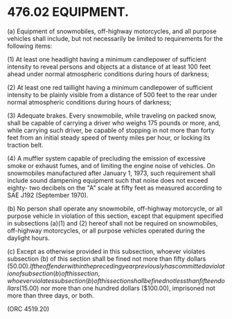 476.02 EQUIPMENT.
=================

​(a) Equipment of snowmobiles, off-highway motorcycles, and all purpose
vehicles shall include, but not necessarily be limited to requirements
for the following items:

​(1) At least one headlight having a minimum candlepower of sufficient
intensity to reveal persons and objects at a distance of at least 100
feet ahead under normal atmospheric conditions during hours of darkness;

​(2) At least one red taillight having a minimum candlepower of
sufficient intensity to be plainly visible from a distance of 500 feet
to the rear under normal atmospheric conditions during hours of
darkness;

​(3) Adequate brakes. Every snowmobile, while traveling on packed snow,
shall be capable of carrying a driver who weighs 175 pounds or more,
and, while carrying such driver, be capable of stopping in not more than
forty feet from an initial steady speed of twenty miles per hour, or
locking its traction belt.

​(4) A muffler system capable of precluding the emission of excessive
smoke or exhaust fumes, and of limiting the engine noise of vehicles. On
snowmobiles manufactured after January 1, 1973, such requirement shall
include sound dampening equipment such that noise does not exceed
eighty- two decibels on the "A" scale at fifty feet as measured
according to SAE J192 (September 1970).

​(b) No person shall operate any snowmobile, off-highway motorcycle, or
all purpose vehicle in violation of this section, except that equipment
specified in subsections (a)(1) and (2) hereof shall not be required on
snowmobiles, off-highway motorcycles, or all purpose vehicles operated
during the daylight hours.

​(c) Except as otherwise provided in this subsection, whoever violates
subsection (b) of this section shall be fined not more than fifty
dollars ($50.00). If the offender within the preceding year previously
has committed a violation of subsection (b) of this section, whoever
violates subsection (b) of this section shall be fined not less than
fifteen dollars ($15.00) nor more than one hundred dollars ($100.00),
imprisoned not more than three days, or both.

(ORC 4519.20)
